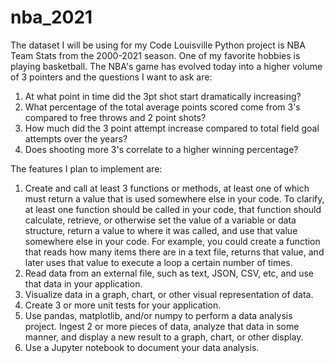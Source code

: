# nba_2021

The dataset I will be using for my Code Louisville Python project is NBA Team Stats from the 2000-2021 season. One of my favorite hobbies is playing basketball. The NBA's game has evolved today into a higher volume of 3 pointers and the questions I want to ask are:
1. At what point in time did the 3pt shot start dramatically increasing?
2. What percentage of the total average points scored come from 3's compared to free throws and 2 point shots?
3. How much did the 3 point attempt increase compared to total field goal attempts over the years?
4. Does shooting more 3's correlate to a higher winning percentage?

The features I plan to implement are:

1. Create and call at least 3 functions or methods, at least one of which must return a value that is used somewhere else in your code. To clarify, at least one function should be called in your code, that function should calculate, retrieve, or otherwise set the value of a variable or data structure, return a value to where it was called, and use that value somewhere else in your code. For example, you could create a function that reads how many items there are in a text file, returns that value, and later uses that value to execute a loop a certain number of times.
2. Read data from an external file, such as text, JSON, CSV, etc, and use that data in your application. 
3. Visualize data in a graph, chart, or other visual representation of data. 
4. Create 3 or more unit tests for your application. 
5. Use pandas, matplotlib, and/or numpy to perform a data analysis project. Ingest 2 or more pieces of data, analyze that data in some manner, and display a new result to a graph, chart, or other display.
6. Use a Jupyter notebook to document your data analysis.


